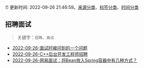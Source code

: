 :alarm_clock: 更新时间: 2022-09-26 21:46:59。[来源分类](../README.md)、[标签分类](../TAGS.md)、[时间分类](../TIMELINE.md)

## 招聘面试


> 关键字：`招聘`、`面试`



- [2022-09-26-面试时被问到的一个问题](https://www.v2ex.com/t/883155) 
- [2022-09-26-C++后台开发工程师招聘](https://www.v2ex.com/t/883127) 
- [2022-09-26-网易面试：将Bean放入Spring容器中有几种方式？](https://toutiao.io/k/p2jw5va) 